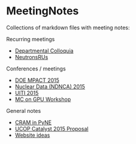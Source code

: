 # MeetingNotes
Collections of markdown files with meeting notes:

Recurring meetings
* [Departmental Colloquia](https://github.com/rachelslaybaugh/MeetingNotes/blob/master/colloquia.md)
* [NeutronsRUs](https://github.com/rachelslaybaugh/MeetingNotes/blob/master/NeutronsRUs.md)

Conferences / meetings
* [DOE MPACT 2015](https://github.com/rachelslaybaugh/MeetingNotes/blob/master/2015-mpact.md)
* [Nuclear Data (NDNCA) 2015](https://github.com/rachelslaybaugh/MeetingNotes/blob/master/2015-ndnca.md)
* [UITI 2015](https://github.com/rachelslaybaugh/MeetingNotes/blob/master/2015-uiti.md)
* [MC on GPU Workshop](https://github.com/rachelslaybaugh/MeetingNotes/blob/master/2015-mc-gpu.md)


General notes
* [CRAM in PyNE](https://github.com/rachelslaybaugh/MeetingNotes/blob/master/cram-pyne.md)
* [UCOP Catalyst 2015 Proposal](https://github.com/rachelslaybaugh/MeetingNotes/blob/master/ucop-catalyst-2015.md)
* [Website ideas](https://github.com/rachelslaybaugh/MeetingNotes/blob/master/website-ideas.md)

